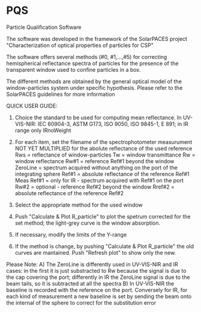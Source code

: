 # PQS
Particle Qualification Software

The software was developed in the framework of the SolarPACES project "Characterization of optical properties of particles for CSP"

The software offers several methods (#0, #1,...,#5) for correcting hemispherical reflectance spectra of particles for the presence of the transparent window used to confine particles in a box.

The different methods are obtained by the general optical model of the window-particles system under specific hypothesis. Please refer to the SolarPACES guidelines for more information

QUICK USER GUIDE:

1) Choice the standard to be used for computing mean reflectance. In UV-VIS-NIR: IEC 60904-3, ASTM G173, ISO 9050, ISO 9845-1, E 891; in IR range only IRnoWeight

2) For each item, set the filename of the spectrophotometer measurument NOT YET MULTIPLIED for the abolute reflectance of the used reference
      Rws  = reflectance of window-particles
      Tw   = window transmittance
      Rw   = window reflectance
      Rw#1 = reference Ref#1 beyond the window
      ZeroLine = spectrum acquired without anything on the port of the integrating sphere
      Ref#1 = absolute reflectance of the reference Ref#1
      Meas Ref#1 = only for IR - spectrum acquired with Ref#1 on the port
      Rw#2 = optional - reference Ref#2 beyond the window
      Rref#2 = absolute reflectance of the reference Ref#2
      
3) Select the appropriate method for the used window 
4) Push "Calculate & Plot R_particle" to plot the spetrum corrected for the set method; the light-grey curve is the window absorption.
5) If necessary, modify the limits of the Y-range
6) If the method is change, by pushing "Calculate & Plot R_particle" the old curves are mantained. Push "Refresh plot" to show only the new.

Please Note:
A) The ZeroLine is differently used in UV-VIS-NIR and IR cases: in the first it is just substracted to Rw because the signal is due to the cap covering the port; differently in IR the ZeroLine signal is due to the beam tails, so it is subtracted at all the spectra
B) In UV-VIS-NIR the baseline is recorded with the reference on the port. Conversely for IR, for each kind of measurement a new baseline is set by sending the beam onto the internal of the sphere to correct for the substitution error 
